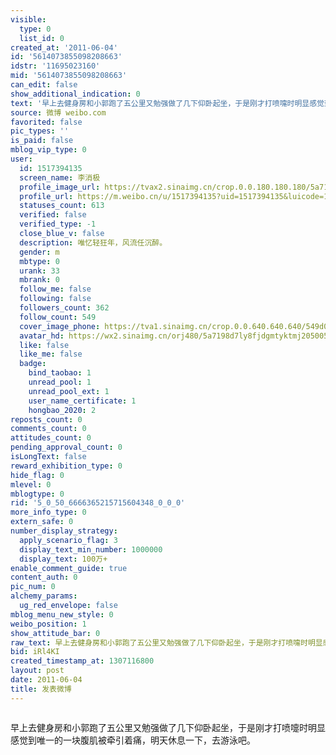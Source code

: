 ```yaml
---
visible:
  type: 0
  list_id: 0
created_at: '2011-06-04'
id: '5614073855098208663'
idstr: '11695023160'
mid: '5614073855098208663'
can_edit: false
show_additional_indication: 0
text: '早上去健身房和小郭跑了五公里又勉强做了几下仰卧起坐，于是刚才打喷嚏时明显感觉到唯一的一块腹肌被牵引着痛，明天休息一下，去游泳吧。 '
source: 微博 weibo.com
favorited: false
pic_types: ''
is_paid: false
mblog_vip_type: 0
user:
  id: 1517394135
  screen_name: 李消极
  profile_image_url: https://tvax2.sinaimg.cn/crop.0.0.180.180.180/5a7198d7ly8fjdgmtyktmj20500500so.jpg?KID=imgbed,tva&Expires=1606399972&ssig=2PaXsSZ7bO
  profile_url: https://m.weibo.cn/u/1517394135?uid=1517394135&luicode=10000011&lfid=2304131517394135_-_WEIBO_SECOND_PROFILE_WEIBO
  statuses_count: 613
  verified: false
  verified_type: -1
  close_blue_v: false
  description: 唯忆轻狂年，风流任沉醉。
  gender: m
  mbtype: 0
  urank: 33
  mbrank: 0
  follow_me: false
  following: false
  followers_count: 362
  follow_count: 549
  cover_image_phone: https://tva1.sinaimg.cn/crop.0.0.640.640.640/549d0121tw1egm1kjly3jj20hs0hsq4f.jpg
  avatar_hd: https://wx2.sinaimg.cn/orj480/5a7198d7ly8fjdgmtyktmj20500500so.jpg
  like: false
  like_me: false
  badge:
    bind_taobao: 1
    unread_pool: 1
    unread_pool_ext: 1
    user_name_certificate: 1
    hongbao_2020: 2
reposts_count: 0
comments_count: 0
attitudes_count: 0
pending_approval_count: 0
isLongText: false
reward_exhibition_type: 0
hide_flag: 0
mlevel: 0
mblogtype: 0
rid: '5_0_50_6666365215715604348_0_0_0'
more_info_type: 0
extern_safe: 0
number_display_strategy:
  apply_scenario_flag: 3
  display_text_min_number: 1000000
  display_text: 100万+
enable_comment_guide: true
content_auth: 0
pic_num: 0
alchemy_params:
  ug_red_envelope: false
mblog_menu_new_style: 0
weibo_position: 1
show_attitude_bar: 0
raw_text: 早上去健身房和小郭跑了五公里又勉强做了几下仰卧起坐，于是刚才打喷嚏时明显感觉到唯一的一块腹肌被牵引着痛，明天休息一下，去游泳吧。 ​​​
bid: iRl4KI
created_timestamp_at: 1307116800
layout: post
date: 2011-06-04
title: 发表微博
---
```


![]()

早上去健身房和小郭跑了五公里又勉强做了几下仰卧起坐，于是刚才打喷嚏时明显感觉到唯一的一块腹肌被牵引着痛，明天休息一下，去游泳吧。 

